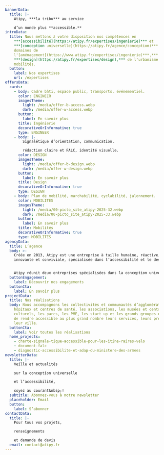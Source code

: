 ```yaml
---
bannerData:
  title: |-
    Atipy, ***la tribu*** au service

    d’un monde plus **accessible.**
introData:
  title: Nous mettons à votre disposition nos compétences en
    ***[accessibilité](https://atipy.fr/expertises/ingenierie)*** et
    ***[conception universelle](https://atipy.fr/agence/conception)*** dans les
    domaines de
    l'[aménagement](https://www.atipy.fr/expertises/ingenierie)***,*** du
    ***[design](https://atipy.fr/expertises/design),*** de l'urbanisme et des
    mobilités.
  button:
    label: Nos expertises
    url: /expertises
offersData:
  cards:
    - body: Cadre bâti, espace public, transports, événementiel.
      color: ENGINEER
      imagesTheme:
        light: /media/offer-b-access.webp
        dark: /media/offer-w-access.webp
      button:
        label: En savoir plus
      title: Ingénierie
      decorativeOrInformative: true
      type: ENGINEER
    - body: |-
        Signalétique d’orientation, communication,

        rédaction claire et FALC, identité visuelle.
      color: DESIGN
      imagesTheme:
        light: /media/offer-b-design.webp
        dark: /media/offer-w-design.webp
      button:
        label: En savoir plus
      title: Design
      decorativeOrInformative: true
      type: DESIGN
    - body: Plan de mobilité, marchabilité, cyclabilité, jalonnement.
      color: MOBILITES
      imagesTheme:
        light: /media/00-picto_site_atipy-2025-32.webp
        dark: /media/00-picto_site_atipy-2025-33.webp
      button:
        label: En savoir plus
      title: Mobilités
      decorativeOrInformative: true
      type: MOBILITES
agencyData:
  title: L’agence
  body: >-
    Créée en 2013, Atipy est une entreprise à taille humaine, réactive,
    innovante et conviviale, spécialisée dans l’accessibilité et le design.


    Atipy réunit deux entreprises spécialisées dans la conception universelle et l’accessibilité&nbsp;: Divercities et Agence Adéquat. En 2021, cette fusion prend le nom d’Atipy, une association évidente après 10 années de partenariat. Fort de ses expériences sur des projets d’envergures, Atipy accompagne les structures publiques comme privées dans la réflexion et la mise en place de dispositifs accessibles et inclusifs.
  buttonEngagement:
    label: Découvrir nos engagements
  buttonCta:
    label: En savoir plus
projectData:
  title: Nos réalisations
  body: Nous accompagnons les collectivités et communautés d’agglomération, les
    hôpitaux et centres de santé, les associations, les musées et centres
    culturels, les parcs, les PME, les start up et les grands groupes désireux
    de rendre accessible au plus grand nombre leurs services, leurs produits,
    leur ville.
  buttonCta:
    label: Voir toutes les réalisations
  home_projects:
    - charte-signale-tique-accessible-pour-les-itine-raires-velo
    - document-falc
    - diagnostic-accessibilite-et-adap-du-ministere-des-armees
newsletterData:
  title: |-
    Veille et actualités

    sur la conception universelle

    et l’accessibilité,

    soyez au courant&nbsp;!
  subtitle: Abonnez-vous à notre newsletter
  placeholder: Email
  button:
    label: S’abonner
contactData:
  title: |-
    Pour tous vos projets,

    renseignements

    et demande de devis
  email: contact@atipy.fr
---
```

